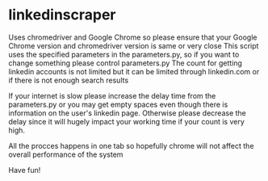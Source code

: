 # linkedinscraper

Uses chromedriver and Google Chrome so please ensure that your Google Chrome version and chromedriver version is same or very close
This script uses the specified parameters in the parameters.py, so if you want to change something please control parameters.py
The count for getting linkedin accounts is not limited but it can be limited through linkedin.com or if there is not enough search results

If your internet is slow please increase the delay time from the parameters.py or you may get empty spaces even though there is information on the user's linkedin page. Otherwise please decrease the delay since it will hugely impact your working time if your count is very high.

All the procces happens in one tab so hopefully chrome will not affect the overall performance of the system

Have fun!
